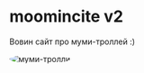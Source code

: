 # moomincite v2
Вовин сайт про муми-троллей :) 

<img src="https://avatars.mds.yandex.net/get-zen_doc/61014/pub_5b6c0f7281115500a9629ad8_5b6c1993b89e8d00a9d228b9/scale_1200" alt="муми-тролли" style="border-radius: 50%;" />